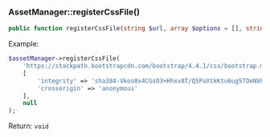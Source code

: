 ### AssetManager::registerCssFile()

```php
public function registerCssFile(string $url, array $options = [], string $key = null): void
```

Example:

```php
$assetManager->registerCssFile(
    'https://stackpath.bootstrapcdn.com/bootstrap/4.4.1/css/bootstrap.min.css',
    [
        'integrity' => 'sha384-Vkoo8x4CGsO3+Hhxv8T/Q5PaXtkKtu6ug5TOeNV6gBiFeWPGFN9MuhOf23Q9Ifjh',
        'crossorigin' => 'anonymous'
    ],
    null
);
```

Return:
`void`
